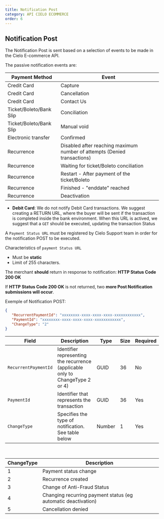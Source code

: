 ```yaml
---
title: Notification Post
category: API CIELO ECOMMERCE
order: 6
---
```


## Notification Post

The Notification Post is sent based on a selection of events to be made in the Cielo E-commerce API.

The passive notification events are:

| Payment Method          | Event                                                                    |
|-------------------------|--------------------------------------------------------------------------|
| Credit Card             | Capture                                                                  |
| Credit Card             | Cancellation                                                             |
| Credit Card             | Contact Us                                                               |
| Ticket/Boleto/Bank Slip | Conciliation                                                             |
| Ticket/Boleto/Bank Slip | Manual void                                                              |
| Electronic transfer     | Confirmed                                                                |
| Recurrence              | Disabled after reaching maximum number of attempts (Denied transactions) |
| Recurrence              | Waiting for ticket/Boleto conciliation                                   |
| Recurrence              | Restart - After payment of the ticket/Boleto                             |
| Recurrence              | Finished - "enddate" reached                                             |
| Recurrence              | Deactivation                                                             |


* **Debit Card**:  We do not notify Debit Card transactions. We suggest creating a RETURN URL, where the buyer will be sent if the transaction is completed inside the bank environment. When this URL is actived, we suggest that a `GET` should be executed, updating the transaction Status 

A `Payment Status URL` must be registered by Cielo Support team in order for the notification POST to be executed.

Characteristics of `payment Status URL`

* Must be **static**
* Limit of 255 characters.

The merchant **should** return in response to notification: **HTTP Status Code 200 OK**

If  **HTTP Status Code 200 OK** is not returned, two **more Post Notification submissions will occur**.

Exemple of Notification POST:

```json
{
   "RecurrentPaymentId": "xxxxxxxx-xxxx-xxxx-xxxx-xxxxxxxxxxxx",
   "PaymentId": "xxxxxxxx-xxxx-xxxx-xxxx-xxxxxxxxxxxx",
   "ChangeType": "2"
}
```

| Field | Description | Type | Size | Required |
| ----- | ----------- | ---- | ---------- | -------- |
| `RecurrentPaymentId` | Identifier representing the recurrence (applicable only to ChangeType 2 or 4) | GUID | 36 | No |
| `PaymentId` | Identifier that represents the transaction | GUID | 36 | Yes |
| `ChangeType` | Specifies the type of notification. See table below | Number | 1 | Yes |

<br>

| ChangeType | Description |
| ---------- | ----------- |
| 1 | Payment status change |
| 2 | Recurrence created |
| 3 | Change of Anti-Fraud Status |
| 4 | Changing recurring payment status (eg automatic deactivation) |
| 5 | Cancellation denied 